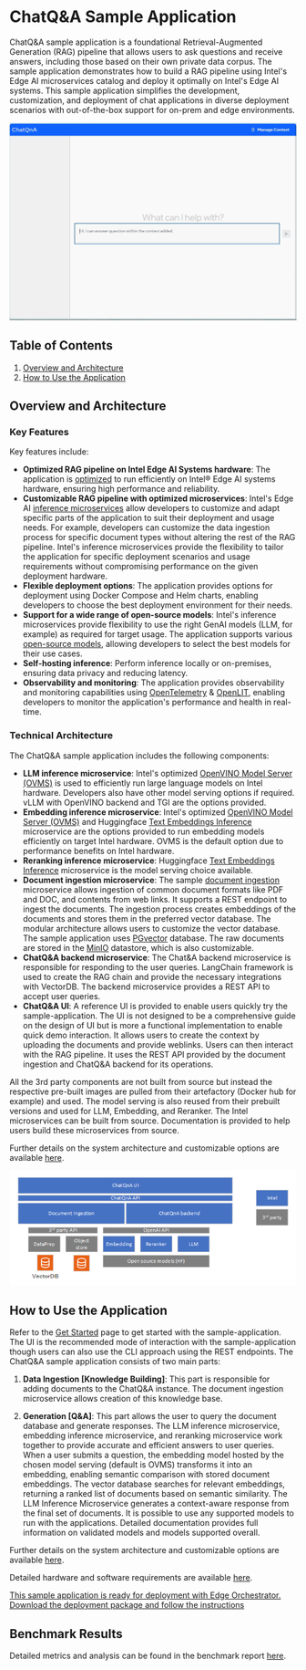# ChatQ&A Sample Application

ChatQ&A sample application is a foundational Retrieval-Augmented Generation (RAG) pipeline that allows users to ask questions and receive answers, including those based on their own private data corpus. The sample application demonstrates how to build a RAG pipeline using Intel's Edge AI microservices catalog and deploy it optimally on Intel's Edge AI systems. This sample application simplifies the development, customization, and deployment of chat applications in diverse deployment scenarios with out-of-the-box support for on-prem and edge environments.

![ChatQ&A web interface](./images/ChatQnA_Webpage.png)

## Table of Contents

1. [Overview and Architecture](#overview-and-architecture)
2. [How to Use the Application](#how-to-use-the-application)

## Overview and Architecture

### Key Features

Key features include:

- **Optimized RAG pipeline on Intel Edge AI Systems hardware**: The application is [optimized](./benchmarks.md) to run efficiently on Intel® Edge AI systems hardware, ensuring high performance and reliability.
- **Customizable RAG pipeline with optimized microservices**: Intel's Edge AI [inference microservices](../../../../microservices/) allow developers to customize and adapt specific parts of the application to suit their deployment and usage needs. For example, developers can customize the data ingestion process for specific document types without altering the rest of the RAG pipeline. Intel's inference microservices provide the flexibility to tailor the application for specific deployment scenarios and usage requirements without compromising performance on the given deployment hardware.
- **Flexible deployment options**: The application provides options for deployment using Docker Compose and Helm charts, enabling developers to choose the best deployment environment for their needs.
- **Support for a wide range of open-source models**: Intel's inference microservices provide flexibility to use the right GenAI models (LLM, for example) as required for target usage. The application supports various [open-source models](https://huggingface.co/OpenVINO), allowing developers to select the best models for their use cases.
- **Self-hosting inference**: Perform inference locally or on-premises, ensuring data privacy and reducing latency.
- **Observability and monitoring**: The application provides observability and monitoring capabilities using [OpenTelemetry](https://opentelemetry.io/) & [OpenLIT](https://github.com/openlit/openlit), enabling developers to monitor the application's performance and health in real-time.

### Technical Architecture

The ChatQ&A sample application includes the following components:

- **LLM inference microservice**: Intel's optimized [OpenVINO Model Server (OVMS)](https://github.com/openvinotoolkit/model_server) is used to efficiently run large language models on Intel hardware. Developers also have other model serving options if required. vLLM with OpenVINO backend and TGI are the options provided.
- **Embedding inference microservice**: Intel's optimized [OpenVINO Model Server (OVMS)](https://github.com/openvinotoolkit/model_server) and Huggingface [Text Embeddings Inference](https://github.com/huggingface/text-embeddings-inference) microservice are the options provided to run embedding models efficiently on target Intel hardware. OVMS is the default option due to performance benefits on Intel hardware.
- **Reranking inference microservice**: Huggingface [Text Embeddings Inference](https://github.com/huggingface/text-embeddings-inference) microservice is the model serving choice available.
- **Document ingestion microservice**: The sample [document ingestion](../../../../microservices/document-ingestion/) microservice allows ingestion of common document formats like PDF and DOC, and contents from web links. It supports a REST endpoint to ingest the documents. The ingestion process creates embeddings of the documents and stores them in the preferred vector database. The modular architecture allows users to customize the vector database. The sample application uses [PGvector](https://github.com/pgvector/pgvector) database. The raw documents are stored in the [MinIO](https://github.com/minio/minio) datastore, which is also customizable.
- **ChatQ&A backend microservice**: The Chat&A backend microservice is responsible for responding to the user queries. LangChain framework is used to create the RAG chain and provide the necessary integrations with VectorDB. The backend microservice provides a REST API to accept user queries.
- **ChatQ&A UI**: A reference UI is provided to enable users quickly try the sample-application. The  UI is not designed to be a comprehensive guide on the design of UI but is more a functional implementation to enable quick demo interaction. It allows users to create the context by uploading the documents and provide weblinks. Users can then interact with the RAG pipeline. It uses the REST API provided by the document ingestion and ChatQ&A backend for its operations.

All the 3rd party components are not built from source but instead the respective pre-built images are pulled from their artefactory (Docker hub for example) and used. The model serving is also reused from their prebuilt versions and used for LLM, Embedding, and Reranker. The Intel microservices can be built from source. Documentation is provided to help users build these microservices from source. 

Further details on the system architecture and customizable options are available [here](./overview-architecture.md).

![System Architecture Diagram](./images/TEAI_ChatQnA.png)

## How to Use the Application

Refer to the [Get Started](./get-started.md) page to get started with the sample-application. The UI is the recommended mode of interaction with the sample-application though users can also use the CLI approach using the REST endpoints. The ChatQ&A sample application consists of two main parts:

1. **Data Ingestion [Knowledge Building]**: This part is responsible for adding documents to the ChatQ&A instance. The document ingestion microservice allows creation of this knowledge base.

2. **Generation [Q&A]**: This part allows the user to query the document database and generate responses. The LLM inference microservice, embedding inference microservice, and reranking microservice work together to provide accurate and efficient answers to user queries. When a user submits a question, the embedding model hosted by the chosen model serving (default is OVMS) transforms it into an embedding, enabling semantic comparison with stored document embeddings. The vector database searches for relevant embeddings, returning a ranked list of documents based on semantic similarity. The LLM Inference Microservice generates a context-aware response from the final set of documents. It is possible to use any supported models to run with the applications. Detailed documentation provides full information on validated models and models supported overall.

Further details on the system architecture and customizable options are available [here](./overview-architecture.md).

Detailed hardware and software requirements are available [here](./system-requirements.md).

[This sample application is ready for deployment with Edge Orchestrator. Download the deployment package and follow the instructions](deploy-with-edge-orchestrator.md)

## Benchmark Results

Detailed metrics and analysis can be found in the benchmark report [here](./benchmarks.md).

<!--
## Support and Community

This section provides information on how to get support and engage with the community.
-->
